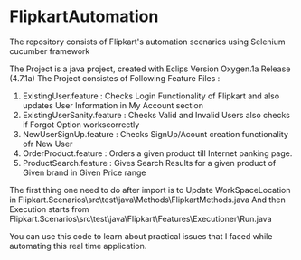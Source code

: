 # FlipkartAutomation
The repository consists of Flipkart's automation scenarios using Selenium cucumber framework

The Project is a java project, created with Eclips Version Oxygen.1a Release (4.7.1a)
The Project consistes of Following Feature Files :
1. ExistingUser.feature : Checks Login Functionality of Flipkart and also updates User Information in My Account section
2. ExistingUserSanity.feature : Checks Valid and Invalid Users also checks if Forgot Option workscorrectly
3. NewUserSignUp.feature : Checks SignUp/Acount creation functionality ofr New User
4. OrderProduct.feature : Orders a given product till Internet panking page.
5. ProductSearch.feature : Gives Search Results for a given product of Given brand in Given Price range

The first thing one need to do after import is to Update WorkSpaceLocation in Flipkart.Scenarios\src\test\java\Methods\FlipkartMethods.java
And then Execution starts from Flipkart.Scenarios\src\test\java\Flipkart\Features\Executioner\Run.java

You can use this code to learn about practical issues that I faced while automating this real time application.











